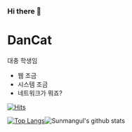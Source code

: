 ### Hi there 👋
# DanCat

대충 학생임

  - 웹 조금
  - 시스템 조금
  - 네트워크가 뭐죠?
  
[![Hits](https://hits.seeyoufarm.com/api/count/incr/badge.svg?url=https%3A%2F%2Fgithub.com%2Fsunmangul&count_bg=%23FABAFF&title_bg=%23FABAFF&icon=jetbrains.svg&icon_color=%23000000&title=DanCat&edge_flat=true)](https://hits.seeyoufarm.com)

[![Top Langs](https://github-readme-stats.vercel.app/api/top-langs/?username=Sunmangul&layout=compact)](https://github.com/anuraghazra/github-readme-stats)![Sunmangul's github stats](https://github-readme-stats.vercel.app/api?username=Sunmangul&show_icons=true)
<!--
**sunmangul/sunmangul** is a ✨ _special_ ✨ repository because its `README.md` (this file) appears on your GitHub profile.

Here are some ideas to get you started:

- 🔭 I’m currently working on ...
- 🌱 I’m currently learning ...
- 👯 I’m looking to collaborate on ...
- 🤔 I’m looking for help with ...
- 💬 Ask me about ...
- 📫 How to reach me: ...
- 😄 Pronouns: ...
- ⚡ Fun fact: ...
-->
